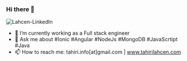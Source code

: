 ### Hi there 👋

<!--
**ltahiri/ltahiri** is a ✨ _special_ ✨ repository because its `README.md` (this file) appears on your GitHub profile.

Here are some ideas to get you started:
- 😄 Pronouns: ...
- ⚡ Fun fact: ...
-->
![Lahcen-LinkedIn](https://github.com/ltahiri/ltahiri/assets/10163615/407d7bd5-5aeb-414d-9617-e68b51cad657)

- 🔭 I’m currently working as a Full stack engineer
- 💬 Ask me about  #Ionic  #Angular  #NodeJs  #MongoDB  #JavaScrtipt  #Java
- 📫 How to reach me: tahiri.info[at]gmail.com | www.tahirilahcen.com
